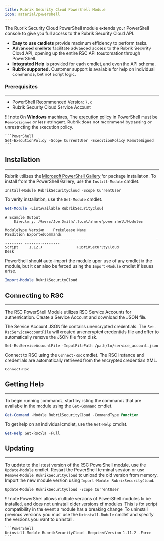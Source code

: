 ```yaml
---
title: Rubrik Security Cloud PowerShell Module
icon: material/powershell
---
```


The Rubrik Security Cloud PowerShell module extends your PowerShell console to give you full access to the Rubrik Security Cloud API.

- **Easy to use cmdlets** provide maximum efficiency to perform tasks.
- **Advanced cmdlets** facilitate advanced access to the Rubrik Security Cloud API, opening up the entire RSC API toautomation through PowerShell.
- **Integrated Help** is provided for each cmdlet, and even the API schema.
- **Rubrik supported.** Customer support is available for help on individual commands, but not script logic.

### Prerequisites
---
- PowerShell Recommended Version: `7.x`
- Rubrik Security Cloud Service Account

!!! note
    On **Windows** machines, The [execution policy](https://learn.microsoft.com/en-us/powershell/module/microsoft.powershell.core/about/about_execution_policies) in PowerShell must be `RemoteSigned` or less stringent. Rubrik does not recommend bypassing or unrestricting the execution policy.

    ```PowerShell
    Set-ExecutionPolicy -Scope CurrentUser -ExecutionPolicy RemoteSigned
    ```

## Installation
---
Rubrik utilizes the [Microsoft PowerShell Gallery](https://www.powershellgallery.com/packages/rubriksecuritycloud) for package installation. To install from the PowerShell Gallery, use the `Install-Module` cmdlet.

```PowerShell
Install-Module RubrikSecurityCloud -Scope CurrentUser
```

To verify installation, use the `Get-Module` cmdlet.

```PowerShell
Get-Module -ListAvailable RubrikSecurityCloud
```

```
# Example Output
    Directory: /Users/Joe.Smith/.local/share/powershell/Modules

ModuleType Version    PreRelease Name                                PSEdition ExportedCommands
---------- -------    ---------- ----                                --------- ----------------
Script     1.12.3                RubrikSecurityCloud                 Desk 
```

PowerShell should auto-import the module upon use of any cmdlet in the module, but it can also be forced using the `Import-Module` cmdlet if issues arise.
```PowerShell
Import-Module RubrikSecurityCloud
```


## Connecting to RSC
---
The RSC PowerShell Module utilizes RSC Service Accounts for authentication. Create a Service Account and download the JSON file. 

The Service Account JSON file contains unencrypted credentials. The `Set-RscServiceAccountFile` will created an encrypted credentials file and offer to automatically remove the JSON file from disk.

```
Set-RscServiceAccountFile -InputFilePath /path/to/service_account.json
```

Connect to RSC using the `Connect-Rsc` cmdlet. The RSC instance and credentials are automatically retrieved from the encrypted credentials XML.

```
Connect-Rsc
```

## Getting Help
---
To begin running commands, start by listing the commands that are available in the module using the `Get-Command` cmdlet.

```PowerShell
Get-Command -Module RubrikSecurityCloud -CommandType Function
```

To get help on an individual cmdlet, use the `Get-Help` cmdlet.

```PowerShell
Get-Help Get-RscSla -Full
```

## Updating
---
To update to the latest version of the RSC PowerShell module, use the `Update-Module` cmdlet. Restart the PowerShell terminal session or use `Remove-Module RubrikSecurityCloud` to unload the old version from memory. Import the new module version using `Import-Module RubrikSecurityCloud`.

```PowerShell
Update-Module RubrikSecurityCloud -Scope CurrentUser
```

!!! note
    PowerShell allows multiple versions of PowerShell modules to be installed, and does not uninstall older versions of modules. This is for script compatibility in the event a module has a breaking change. To uninstall previous versions, you must use the `Uninstall-Module` cmdlet and specify the versions you want to uninstall.

    ```PowerShell
    Uninstall-Module RubrikSecurityCloud -RequiredVersion 1.11.2 -Force
    ```
